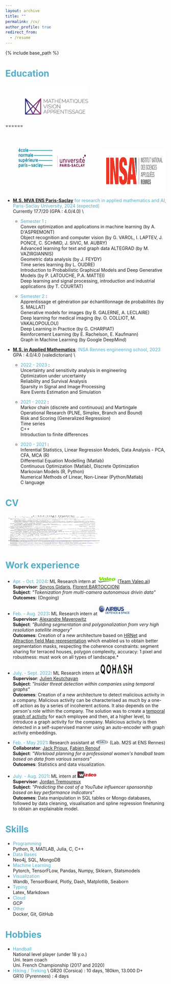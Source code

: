 ```yaml
---
layout: archive
title: ""
permalink: /cv/
author_profile: true
redirect_from:
  - /resume
---
```


{% include base_path %}

<span style="color:rgba(82,173,200,255)"> Education </span>
======
======
<img src="/images/mva_logo.png" alt="MVA" width="200" height="133" /> <img src="/images/ens-ps.png" alt="MVA" width="300" height="200" /> <img src="/images/insa.png" alt="MVA" width="200" height="133" />


* <span style="color:rgba(82,173,200,255)">**[M.S. MVA ENS Paris-Saclay](https://www.master-mva.com/)** for research in applied mathematics and AI, Paris-Saclay University, 2024 (expected)</span> \
  Currently 17.7/20 (GPA : 4.0/4.0) \
  * <span style="color:rgba(82,173,200,255)">Semester 1 </span>: \
    Convex optimization and applications in machine learning (by A. D'ASPREMONT) \
    Object recognition and computer vision (by G. VAROL, I. LAPTEV, J. PONCE, C. SCHMID, J. SIVIC, M. AUBRY) \
    Advanced learning for text and graph data ALTEGRAD (by M. VAZIRGIANNIS) \
    Geometric data analysis (by J. FEYDY) \
    Time series learning (by L. OUDRE) \
    Introduction to Probabilistic Graphical Models and Deep Generative Models (by P. LATOUCHE, P.A. MATTEI) \
    Deep learning and signal processing, introduction and industrial applications (by T. COURTAT) 

  * <span style="color:rgba(82,173,200,255)">Semester 2</span> : \
    Apprentissage et génération par échantillonnage de probabilités (by S. MALLAT) \
    Generative models for images (by B. GALERNE, A. LECLAIRE) \
    Deep learning for medical imaging (by. O. COLLIOT, M. VAKALOPOULOU) \
    Deep Learning in Practice (by G. CHARPIAT) \
    Reinforcement Learning (by E. Rachelson, E. Kaufmann) \
    Graph in Machine Learning (by Google DeepMind) 

* <span style="color:rgba(82,173,200,255)">**[M.S. in Applied Mathematics](https://www.insa-rennes.fr/ma.html)**, INSA Rennes engineering school, 2023</span> \
  GPA : 4.0/4.0 (valedictorian) \
  * <span style="color:rgba(82,173,200,255)">2022 - 2023</span> : \
    Uncertainty and sensitivity analysis in engineering\
    Optimization under uncertainty\
    Reliability and Survival Analysis\
    Sparsity in Signal and Image Processing\
    Rare Events Estimation and Simulation

  * <span style="color:rgba(82,173,200,255)">2021 - 2022</span> : \
    Markov chain (discrete and continuous) and Martingale\
    Operational Research (PLNE, Simplex, Branch and Bound)\
    Risk and Scoring (Generalized Regression)\
    Time series\
    C++\
    Introduction to finite differences

  * <span style="color:rgba(82,173,200,255)">2020 - 2021</span> : \
    Inferential Statistics, Linear Regression Models, Data Analysis - PCA, CFA, MCA  (R) \
    Differential Equation Modelling (Matlab) \
    Continuous Optimization (Matlab), Discrete Optimization \
    Markovian Models (R, Python) \
    Numerical Methods of Linear, Non-Linear (Python/Matlab) \
    C language

<span style="color:rgba(82,173,200,255)"> CV </span>
======
<a href="/files/Resume_callard_baptiste.pdf" target="_blank"><img src="/images/resume.png" alt="Resume" width="300" height="100" /></a>


<span style="color:rgba(82,173,200,255)">Work experience
======

* <span style="color:rgba(82,173,200,255)">Apr. - Oct. 2024</span>: ML Research intern at [<img src="/images/valeo_logo.png" alt="Valeo.ai" width="60" height="20" />](https://valeoai.github.io/blog/) ([Team Valeo.ai](https://valeoai.github.io/blog/)) \
  **Supervisor**: [Spyros Gidaris](https://scholar.google.fr/citations?user=7atfg7EAAAAJ&hl=en), [Florent BARTOCCIONI](https://scholar.google.com/citations?user=SemxkMwAAAAJ&hl=fr) \
  **Subject**: *"Tokenization from multi-camera autonomous drivin data"* \
  **Outcomes**: (Ongoing)

* <span style="color:rgba(82,173,200,255)">Feb. - Aug. 2023</span>: ML Research intern at [<img src="/images/Airbus.jpg" alt="Airbus" width="100" height="33" />](https://www.airbus.com/fr/space/space-made-in-france-by-airbus)\
  **Supervisor**: [Alexandre Mayerowitz](https://www.linkedin.com/in/alexandre-mayerowitz-393a45b7/?originalSubdomain=fr) \
  **Subject**: *"Building segmentation and polygonalization from very high resolution satellite imagery"* \
  **Outcomes**: Creation of a new architecture based on [HRNet](https://arxiv.org/abs/1908.07919) and [Attraction field Map representation](https://arxiv.org/abs/1812.021220) which enabled us to obtain better segmentation masks, respecting the coherence constraints: segment sharing for terraced houses, polygon complexity, accuracy: 1 pixel and robustness: must work on all types of landscape.*

* <span style="color:rgba(82,173,200,255)">July. - Sept. 2022</span>: ML Research intern at [<img src="/images/Qohash.png" alt="Qohash" width="100" height="33" />](https://qohash.com/about-us/)\
  **Supervisor**: [Julien Keutchayan](https://dblp.org/pid/202/2872.html) \
  **Subject**: *"Insider threat detection within companies using temporal graphs"* \
  **Outcomes**: Creation of a new architecture to detect malicious activity in a company. Malicious activity can be characterised as much by a one-off action as by a series of incoherent actions. It also depends on the person's role within the company. The solution was to create a [temporal graph of activity](https://github.com/graphaware/neo4j-timetree) for each employee and then, at a higher level, to introduce a graph activity for the company. Malicious activity is then detected in a self-supervised manner using an auto-encoder with graph activity embeddings. 

* <span style="color:rgba(82,173,200,255)">Feb. - May 2021</span>: Research assistant at [<img src="/images/m2s.png" alt="m2s" width="40" height="13.33" />](https://m2slab.com/) (Lab. M2S at ENS Rennes)\
  **Collaborator**: [Jack Prioux](https://scholar.google.com/citations?user=ebUlLVQAAAAJ&hl=fr), [Fabien Renouf](https://www.linkedin.com/in/fabien-renouf/) \
  **Subject**: *"Workload planning for a professional women's handball team based on data from various sensors"* \
  **Outcomes**: Statistics and data visualization.

* <span style="color:rgba(82,173,200,255)">July. - Aug. 2021</span>: ML intern at [<img src="/images/wizdeo.png" alt="wizdeo" width="60" height="20" />](https://www.wizdeo.com/en/about-us) \
  **Supervisor**: [Jordan Tremoureux](https://www.linkedin.com/in/jordantremoureux/?originalSubdomain=fr) \
  **Subject**: *"Predicting the cost of a YouTube influencer sponsorship based on key performance indicators"* \
  **Outcomes**: Data manipulation in SQL tables or Mongo databases, followed by data cleaning, visualisation and spline regression finetuning to obtain an explainable model.
  
<span style="color:rgba(82,173,200,255)"> Skills </span>
======
* <span style="color:rgba(82,173,200,255)"> Programming </span> \
  Python, R, MATLAB, Julia, C, C++
* <span style="color:rgba(82,173,200,255)"> Data Bases </span> \
  Neo4j, SQL, MongoDB
* <span style="color:rgba(82,173,200,255)"> Machine Learning </span> \
  Pytorch, TensorFLow, Pandas, Numpy, Sklearn, Statsmodels
* <span style="color:rgba(82,173,200,255)"> Visualization </span> \
  Wandb, TensorBoard, Plotly, Dash, Matplotlib, Seaborn
* <span style="color:rgba(82,173,200,255)"> Typing </span> \
  Latex, Markdown
* <span style="color:rgba(82,173,200,255)"> Cloud </span> \
  GCP
* <span style="color:rgba(82,173,200,255)"> Other </span> \
  Docker, Git, GitHub

<!-- Publications
======
  <ul>{% for post in site.publications reversed %}
    {% include archive-single-cv.html %}
  {% endfor %}</ul>
  
Talks
======
  <ul>{% for post in site.talks reversed %}
    {% include archive-single-talk-cv.html  %}
  {% endfor %}</ul>
  
Teaching
======
  <ul>{% for post in site.teaching reversed %}
    {% include archive-single-cv.html %}
  {% endfor %}</ul> -->
  
<span style="color:rgba(82,173,200,255)">Hobbies</span>
======
* <span style="color:rgba(82,173,200,255)">Handball</span> \
  National level player (under 18 y.o.) \
  Uni. team coach \
  Uni. French Championship (2017 and 2020) 
* <span style="color:rgba(82,173,200,255)">Hiking / Treking</span> \ 
  GR20 (Corsica) : 10 days, 180km, 13.000 D+  \
  GR10 (Pyrennees) : 4 days 
